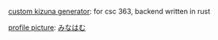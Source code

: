 <!--
**solipsisms/solipsisms** is a ✨ _special_ ✨ repository because its `README.md` (this file) appears on your GitHub profile.

Here are some ideas to get you started:

- 🔭 I’m currently working on ...
- 🌱 I’m currently learning ...
- 👯 I’m looking to collaborate on ...
- 🤔 I’m looking for help with ...
- 💬 Ask me about ...
- 📫 How to reach me: ...
- 😄 Pronouns: ...
- ⚡ Fun fact: ...
-->

[custom kizuna generator](https://kizuna-maker.mooo.com): for csc 363, backend written in rust

[profile picture](https://x.com/Siritoriyowai_/status/1698994523278635098/photo/1): [みなはむ](https://x.com/manuhamu?lang=en)
